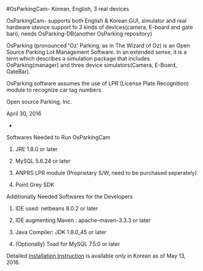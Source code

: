 #OsParkingCam- Korean, English, 3 real devices

OsParkingCam- supports both English & Korean GUI, simulator and real hardware idevice support fo 3 kinds of devices(camera, E-board and gate bari), needs OsParking-DB(another OsParking repository)

OsParking (pronounced 'Oz' Parking, as in The Wizard of Oz) is an Open Source Parking Lot Management Software. In an extended sense, it is a term which describes a simulation package that includes OsParking(manager) and three device simulators(Camera, E-Board, GateBar).

OsParking software assumes the use of LPR (License Plate Recognition) module to recognize car tag numbers.

Open source Parking, Inc.

April 30, 2016

-

Softwares Needed to Run OsParkingCam

1. JRE 1.8.0 or later

2. MySQL 5.6.24 or later

3. ANPRS LPR module (Proprietary S/W, need to be purchased seperately)

4. Point Grey SDK 

Additionally Needed Softwares for the Developers

1. IDE used: netbeans 8.0.2 or later

2. IDE augmenting Maven : apache-maven-3.3.3 or later

3. Java Compiler: JDK 1.8.0_45 or later

4. (Optionally) Toad for MySQL 7.5.0 or later

Detailed [Installation Instruction](http://www.osparking.com/bbs/board.php?tbl=bbs3&mode=VIEW&num=60&category=&findType=&findWord=&sort1=&sort2=&it_id=&shop_flag=&mobile_flag=&page=1) is available only in Korean as of May 13, 2016.
